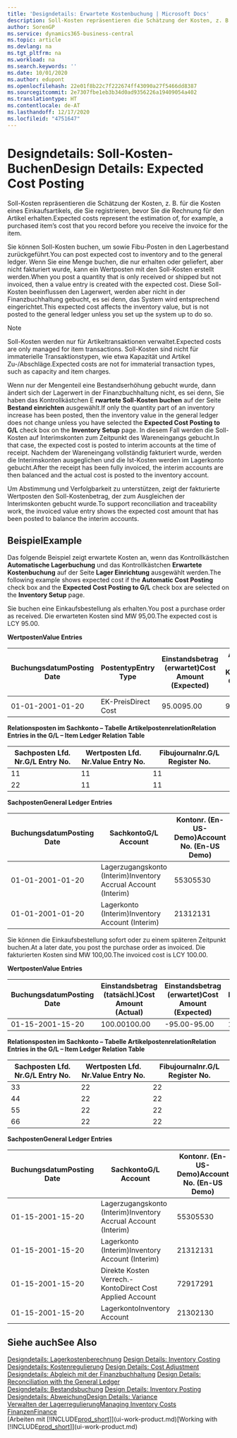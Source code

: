 ```yaml
---
title: 'Designdetails: Erwartete Kostenbuchung | Microsoft Docs'
description: Soll-Kosten repräsentieren die Schätzung der Kosten, z. B. für die Kosten eines Einkaufsartikels, die Sie registrieren, bevor Sie die Rechnung für den Artikel erhalten.
author: SorenGP
ms.service: dynamics365-business-central
ms.topic: article
ms.devlang: na
ms.tgt_pltfrm: na
ms.workload: na
ms.search.keywords: ''
ms.date: 10/01/2020
ms.author: edupont
ms.openlocfilehash: 22e01f8b22c7f222674ff43090a27f5466dd8387
ms.sourcegitcommit: 2e7307fbe1eb3b34d0ad9356226a19409054a402
ms.translationtype: HT
ms.contentlocale: de-AT
ms.lasthandoff: 12/17/2020
ms.locfileid: "4751647"
---
```

# <a name="design-details-expected-cost-posting"></a><span data-ttu-id="fe529-103">Designdetails: Soll-Kosten-Buchen</span><span class="sxs-lookup"><span data-stu-id="fe529-103">Design Details: Expected Cost Posting</span></span>
<span data-ttu-id="fe529-104">Soll-Kosten repräsentieren die Schätzung der Kosten, z. B. für die Kosten eines Einkaufsartikels, die Sie registrieren, bevor Sie die Rechnung für den Artikel erhalten.</span><span class="sxs-lookup"><span data-stu-id="fe529-104">Expected costs represent the estimation of, for example, a purchased item’s cost that you record before you receive the invoice for the item.</span></span>  

 <span data-ttu-id="fe529-105">Sie können Soll-Kosten buchen, um sowie Fibu-Posten in den Lagerbestand zurückgeführt.</span><span class="sxs-lookup"><span data-stu-id="fe529-105">You can post expected cost to inventory and to the general ledger.</span></span> <span data-ttu-id="fe529-106">Wenn Sie eine Menge buchen, die nur erhalten oder geliefert, aber nicht fakturiert wurde, kann ein Wertposten mit den Soll-Kosten erstellt werden.</span><span class="sxs-lookup"><span data-stu-id="fe529-106">When you post a quantity that is only received or shipped but not invoiced, then a value entry is created with the expected cost.</span></span> <span data-ttu-id="fe529-107">Diese Soll-Kosten beeinflussen den Lagerwert, werden aber nicht in der Finanzbuchhaltung gebucht, es sei denn, das System wird entsprechend eingerichtet.</span><span class="sxs-lookup"><span data-stu-id="fe529-107">This expected cost affects the inventory value, but is not posted to the general ledger unless you set up the system up to do so.</span></span>  

> [!NOTE]  
>  <span data-ttu-id="fe529-108">Soll-Kosten werden nur für Artikeltransaktionen verwaltet.</span><span class="sxs-lookup"><span data-stu-id="fe529-108">Expected costs are only managed for item transactions.</span></span> <span data-ttu-id="fe529-109">Soll-Kosten sind nicht für immaterielle Transaktionstypen, wie etwa Kapazität und Artikel Zu-/Abschläge.</span><span class="sxs-lookup"><span data-stu-id="fe529-109">Expected costs are not for immaterial transaction types, such as capacity and item charges.</span></span>  

 <span data-ttu-id="fe529-110">Wenn nur der Mengenteil eine Bestandserhöhung gebucht wurde, dann ändert sich der Lagerwert in der Finanzbuchhaltung nicht, es sei denn, Sie haben das Kontrollkästchen E **rwartete Soll-Kosten buchen** auf der Seite **Bestand einrichten** ausgewählt.</span><span class="sxs-lookup"><span data-stu-id="fe529-110">If only the quantity part of an inventory increase has been posted, then the inventory value in the general ledger does not change unless you have selected the **Expected Cost Posting to G/L** check box on the **Inventory Setup** page.</span></span> <span data-ttu-id="fe529-111">In diesem Fall werden die Soll-Kosten auf Interimskonten zum Zeitpunkt des Wareneingangs gebucht.</span><span class="sxs-lookup"><span data-stu-id="fe529-111">In that case, the expected cost is posted to interim accounts at the time of receipt.</span></span> <span data-ttu-id="fe529-112">Nachdem der Wareneingang vollständig fakturiert wurde, werden die Interimskonten ausgeglichen und die Ist-Kosten werden im Lagerkonto gebucht.</span><span class="sxs-lookup"><span data-stu-id="fe529-112">After the receipt has been fully invoiced, the interim accounts are then balanced and the actual cost is posted to the inventory account.</span></span>  

 <span data-ttu-id="fe529-113">Um Abstimmung und Verfolgbarkeit zu unterstützen, zeigt der fakturierte Wertposten den Soll-Kostenbetrag, der zum Ausgleichen der Interimskonten gebucht wurde.</span><span class="sxs-lookup"><span data-stu-id="fe529-113">To support reconciliation and traceability work, the invoiced value entry shows the expected cost amount that has been posted to balance the interim accounts.</span></span>  

## <a name="example"></a><span data-ttu-id="fe529-114">Beispiel</span><span class="sxs-lookup"><span data-stu-id="fe529-114">Example</span></span>  
 <span data-ttu-id="fe529-115">Das folgende Beispiel zeigt erwartete Kosten an, wenn das Kontrollkästchen **Automatische Lagerbuchung** und das Kontrollkästchen **Erwartete Kostenbuchung** auf der Seite **Lager Einrichtung** ausgewählt werden.</span><span class="sxs-lookup"><span data-stu-id="fe529-115">The following example shows expected cost if the **Automatic Cost Posting** check box and the **Expected Cost Posting to G/L** check box are selected on the **Inventory Setup** page.</span></span>  

 <span data-ttu-id="fe529-116">Sie buchen eine Einkaufsbestellung als erhalten.</span><span class="sxs-lookup"><span data-stu-id="fe529-116">You post a purchase order as received.</span></span> <span data-ttu-id="fe529-117">Die erwarteten Kosten sind MW 95,00.</span><span class="sxs-lookup"><span data-stu-id="fe529-117">The expected cost is LCY 95.00.</span></span>  

 <span data-ttu-id="fe529-118">**Wertposten**</span><span class="sxs-lookup"><span data-stu-id="fe529-118">**Value Entries**</span></span>  

|<span data-ttu-id="fe529-119">Buchungsdatum</span><span class="sxs-lookup"><span data-stu-id="fe529-119">Posting Date</span></span>|<span data-ttu-id="fe529-120">Postentyp</span><span class="sxs-lookup"><span data-stu-id="fe529-120">Entry Type</span></span>|<span data-ttu-id="fe529-121">Einstandsbetrag (erwartet)</span><span class="sxs-lookup"><span data-stu-id="fe529-121">Cost Amount (Expected)</span></span>|<span data-ttu-id="fe529-122">Auf Sachkonto geb. Soll-Kosten</span><span class="sxs-lookup"><span data-stu-id="fe529-122">Expected Cost Posted to G/L</span></span>|<span data-ttu-id="fe529-123">Soll-Kosten</span><span class="sxs-lookup"><span data-stu-id="fe529-123">Expected Cost</span></span>|<span data-ttu-id="fe529-124">Artikelposten Lfd. Nr.</span><span class="sxs-lookup"><span data-stu-id="fe529-124">Item Ledger Entry No.</span></span>|<span data-ttu-id="fe529-125">Lfd. Nr.</span><span class="sxs-lookup"><span data-stu-id="fe529-125">Entry No.</span></span>|  
|------------------|----------------|------------------------------|----------------------------------|-------------------|---------------------------|---------------|  
|<span data-ttu-id="fe529-126">01-01-20</span><span class="sxs-lookup"><span data-stu-id="fe529-126">01-01-20</span></span>|<span data-ttu-id="fe529-127">EK-Preis</span><span class="sxs-lookup"><span data-stu-id="fe529-127">Direct Cost</span></span>|<span data-ttu-id="fe529-128">95.00</span><span class="sxs-lookup"><span data-stu-id="fe529-128">95.00</span></span>|<span data-ttu-id="fe529-129">95.00</span><span class="sxs-lookup"><span data-stu-id="fe529-129">95.00</span></span>|<span data-ttu-id="fe529-130">Ja</span><span class="sxs-lookup"><span data-stu-id="fe529-130">Yes</span></span>|<span data-ttu-id="fe529-131">1</span><span class="sxs-lookup"><span data-stu-id="fe529-131">1</span></span>|<span data-ttu-id="fe529-132">1</span><span class="sxs-lookup"><span data-stu-id="fe529-132">1</span></span>|  

 <span data-ttu-id="fe529-133">**Relationsposten im Sachkonto – Tabelle Artikelpostenrelation**</span><span class="sxs-lookup"><span data-stu-id="fe529-133">**Relation Entries in the G/L – Item Ledger Relation Table**</span></span>  

|<span data-ttu-id="fe529-134">Sachposten Lfd. Nr.</span><span class="sxs-lookup"><span data-stu-id="fe529-134">G/L Entry No.</span></span>|<span data-ttu-id="fe529-135">Wertposten Lfd. Nr.</span><span class="sxs-lookup"><span data-stu-id="fe529-135">Value Entry No.</span></span>|<span data-ttu-id="fe529-136">Fibujournalnr.</span><span class="sxs-lookup"><span data-stu-id="fe529-136">G/L Register No.</span></span>|  
|--------------------|---------------------|-----------------------|  
|<span data-ttu-id="fe529-137">1</span><span class="sxs-lookup"><span data-stu-id="fe529-137">1</span></span>|<span data-ttu-id="fe529-138">1</span><span class="sxs-lookup"><span data-stu-id="fe529-138">1</span></span>|<span data-ttu-id="fe529-139">1</span><span class="sxs-lookup"><span data-stu-id="fe529-139">1</span></span>|  
|<span data-ttu-id="fe529-140">2</span><span class="sxs-lookup"><span data-stu-id="fe529-140">2</span></span>|<span data-ttu-id="fe529-141">1</span><span class="sxs-lookup"><span data-stu-id="fe529-141">1</span></span>|<span data-ttu-id="fe529-142">1</span><span class="sxs-lookup"><span data-stu-id="fe529-142">1</span></span>|  

 <span data-ttu-id="fe529-143">**Sachposten**</span><span class="sxs-lookup"><span data-stu-id="fe529-143">**General Ledger Entries**</span></span>  

|<span data-ttu-id="fe529-144">Buchungsdatum</span><span class="sxs-lookup"><span data-stu-id="fe529-144">Posting Date</span></span>|<span data-ttu-id="fe529-145">Sachkonto</span><span class="sxs-lookup"><span data-stu-id="fe529-145">G/L Account</span></span>|<span data-ttu-id="fe529-146">Kontonr. (En-US-Demo)</span><span class="sxs-lookup"><span data-stu-id="fe529-146">Account No. (En-US Demo)</span></span>|<span data-ttu-id="fe529-147">Betrag</span><span class="sxs-lookup"><span data-stu-id="fe529-147">Amount</span></span>|<span data-ttu-id="fe529-148">Lfd. Nr.</span><span class="sxs-lookup"><span data-stu-id="fe529-148">Entry No.</span></span>|  
|------------------|------------------|---------------------------------|------------|---------------|  
|<span data-ttu-id="fe529-149">01-01-20</span><span class="sxs-lookup"><span data-stu-id="fe529-149">01-01-20</span></span>|<span data-ttu-id="fe529-150">Lagerzugangskonto (Interim)</span><span class="sxs-lookup"><span data-stu-id="fe529-150">Inventory Accrual Account (Interim)</span></span>|<span data-ttu-id="fe529-151">5530</span><span class="sxs-lookup"><span data-stu-id="fe529-151">5530</span></span>|<span data-ttu-id="fe529-152">-95.00</span><span class="sxs-lookup"><span data-stu-id="fe529-152">-95.00</span></span>|<span data-ttu-id="fe529-153">2</span><span class="sxs-lookup"><span data-stu-id="fe529-153">2</span></span>|  
|<span data-ttu-id="fe529-154">01-01-20</span><span class="sxs-lookup"><span data-stu-id="fe529-154">01-01-20</span></span>|<span data-ttu-id="fe529-155">Lagerkonto (Interim)</span><span class="sxs-lookup"><span data-stu-id="fe529-155">Inventory Account (Interim)</span></span>|<span data-ttu-id="fe529-156">2131</span><span class="sxs-lookup"><span data-stu-id="fe529-156">2131</span></span>|<span data-ttu-id="fe529-157">95.00</span><span class="sxs-lookup"><span data-stu-id="fe529-157">95.00</span></span>|<span data-ttu-id="fe529-158">1</span><span class="sxs-lookup"><span data-stu-id="fe529-158">1</span></span>|  

 <span data-ttu-id="fe529-159">Sie können die Einkaufsbestellung sofort oder zu einem späteren Zeitpunkt buchen.</span><span class="sxs-lookup"><span data-stu-id="fe529-159">At a later date, you post the purchase order as invoiced.</span></span> <span data-ttu-id="fe529-160">Die fakturierten Kosten sind MW 100,00.</span><span class="sxs-lookup"><span data-stu-id="fe529-160">The invoiced cost is LCY 100.00.</span></span>  

 <span data-ttu-id="fe529-161">**Wertposten**</span><span class="sxs-lookup"><span data-stu-id="fe529-161">**Value Entries**</span></span>  

|<span data-ttu-id="fe529-162">Buchungsdatum</span><span class="sxs-lookup"><span data-stu-id="fe529-162">Posting Date</span></span>|<span data-ttu-id="fe529-163">Einstandsbetrag (tatsächl.)</span><span class="sxs-lookup"><span data-stu-id="fe529-163">Cost Amount (Actual)</span></span>|<span data-ttu-id="fe529-164">Einstandsbetrag (erwartet)</span><span class="sxs-lookup"><span data-stu-id="fe529-164">Cost Amount (Expected)</span></span>|<span data-ttu-id="fe529-165">Gebuchte Lagerregulierung an G/L</span><span class="sxs-lookup"><span data-stu-id="fe529-165">Cost Posted to G/L</span></span>|<span data-ttu-id="fe529-166">Soll-Kosten</span><span class="sxs-lookup"><span data-stu-id="fe529-166">Expected Cost</span></span>|<span data-ttu-id="fe529-167">Artikelposten Lfd. Nr.</span><span class="sxs-lookup"><span data-stu-id="fe529-167">Item Ledger Entry No.</span></span>|<span data-ttu-id="fe529-168">Lfd. Nr.</span><span class="sxs-lookup"><span data-stu-id="fe529-168">Entry No.</span></span>|  
|------------------|----------------------------|------------------------------|-------------------------|-------------------|---------------------------|---------------|  
|<span data-ttu-id="fe529-169">01-15-20</span><span class="sxs-lookup"><span data-stu-id="fe529-169">01-15-20</span></span>|<span data-ttu-id="fe529-170">100.00</span><span class="sxs-lookup"><span data-stu-id="fe529-170">100.00</span></span>|<span data-ttu-id="fe529-171">-95.00</span><span class="sxs-lookup"><span data-stu-id="fe529-171">-95.00</span></span>|<span data-ttu-id="fe529-172">100.00</span><span class="sxs-lookup"><span data-stu-id="fe529-172">100.00</span></span>|<span data-ttu-id="fe529-173">Nein</span><span class="sxs-lookup"><span data-stu-id="fe529-173">No</span></span>|<span data-ttu-id="fe529-174">1</span><span class="sxs-lookup"><span data-stu-id="fe529-174">1</span></span>|<span data-ttu-id="fe529-175">2</span><span class="sxs-lookup"><span data-stu-id="fe529-175">2</span></span>|  

 <span data-ttu-id="fe529-176">**Relationsposten im Sachkonto – Tabelle Artikelpostenrelation**</span><span class="sxs-lookup"><span data-stu-id="fe529-176">**Relation Entries in the G/L – Item Ledger Relation Table**</span></span>  

|<span data-ttu-id="fe529-177">Sachposten Lfd. Nr.</span><span class="sxs-lookup"><span data-stu-id="fe529-177">G/L Entry No.</span></span>|<span data-ttu-id="fe529-178">Wertposten Lfd. Nr.</span><span class="sxs-lookup"><span data-stu-id="fe529-178">Value Entry No.</span></span>|<span data-ttu-id="fe529-179">Fibujournalnr.</span><span class="sxs-lookup"><span data-stu-id="fe529-179">G/L Register No.</span></span>|  
|--------------------|---------------------|-----------------------|  
|<span data-ttu-id="fe529-180">3</span><span class="sxs-lookup"><span data-stu-id="fe529-180">3</span></span>|<span data-ttu-id="fe529-181">2</span><span class="sxs-lookup"><span data-stu-id="fe529-181">2</span></span>|<span data-ttu-id="fe529-182">2</span><span class="sxs-lookup"><span data-stu-id="fe529-182">2</span></span>|  
|<span data-ttu-id="fe529-183">4</span><span class="sxs-lookup"><span data-stu-id="fe529-183">4</span></span>|<span data-ttu-id="fe529-184">2</span><span class="sxs-lookup"><span data-stu-id="fe529-184">2</span></span>|<span data-ttu-id="fe529-185">2</span><span class="sxs-lookup"><span data-stu-id="fe529-185">2</span></span>|  
|<span data-ttu-id="fe529-186">5</span><span class="sxs-lookup"><span data-stu-id="fe529-186">5</span></span>|<span data-ttu-id="fe529-187">2</span><span class="sxs-lookup"><span data-stu-id="fe529-187">2</span></span>|<span data-ttu-id="fe529-188">2</span><span class="sxs-lookup"><span data-stu-id="fe529-188">2</span></span>|  
|<span data-ttu-id="fe529-189">6</span><span class="sxs-lookup"><span data-stu-id="fe529-189">6</span></span>|<span data-ttu-id="fe529-190">2</span><span class="sxs-lookup"><span data-stu-id="fe529-190">2</span></span>|<span data-ttu-id="fe529-191">2</span><span class="sxs-lookup"><span data-stu-id="fe529-191">2</span></span>|  

 <span data-ttu-id="fe529-192">**Sachposten**</span><span class="sxs-lookup"><span data-stu-id="fe529-192">**General Ledger Entries**</span></span>  

|<span data-ttu-id="fe529-193">Buchungsdatum</span><span class="sxs-lookup"><span data-stu-id="fe529-193">Posting Date</span></span>|<span data-ttu-id="fe529-194">Sachkonto</span><span class="sxs-lookup"><span data-stu-id="fe529-194">G/L Account</span></span>|<span data-ttu-id="fe529-195">Kontonr. (En-US-Demo)</span><span class="sxs-lookup"><span data-stu-id="fe529-195">Account No. (En-US Demo)</span></span>|<span data-ttu-id="fe529-196">Betrag</span><span class="sxs-lookup"><span data-stu-id="fe529-196">Amount</span></span>|<span data-ttu-id="fe529-197">Lfd. Nr.</span><span class="sxs-lookup"><span data-stu-id="fe529-197">Entry No.</span></span>|  
|------------------|------------------|---------------------------------|------------|---------------|  
|<span data-ttu-id="fe529-198">01-15-20</span><span class="sxs-lookup"><span data-stu-id="fe529-198">01-15-20</span></span>|<span data-ttu-id="fe529-199">Lagerzugangskonto (Interim)</span><span class="sxs-lookup"><span data-stu-id="fe529-199">Inventory Accrual Account (Interim)</span></span>|<span data-ttu-id="fe529-200">5530</span><span class="sxs-lookup"><span data-stu-id="fe529-200">5530</span></span>|<span data-ttu-id="fe529-201">95.00</span><span class="sxs-lookup"><span data-stu-id="fe529-201">95.00</span></span>|<span data-ttu-id="fe529-202">4</span><span class="sxs-lookup"><span data-stu-id="fe529-202">4</span></span>|  
|<span data-ttu-id="fe529-203">01-15-20</span><span class="sxs-lookup"><span data-stu-id="fe529-203">01-15-20</span></span>|<span data-ttu-id="fe529-204">Lagerkonto (Interim)</span><span class="sxs-lookup"><span data-stu-id="fe529-204">Inventory Account (Interim)</span></span>|<span data-ttu-id="fe529-205">2131</span><span class="sxs-lookup"><span data-stu-id="fe529-205">2131</span></span>|<span data-ttu-id="fe529-206">-95.00</span><span class="sxs-lookup"><span data-stu-id="fe529-206">-95.00</span></span>|<span data-ttu-id="fe529-207">3</span><span class="sxs-lookup"><span data-stu-id="fe529-207">3</span></span>|  
|<span data-ttu-id="fe529-208">01-15-20</span><span class="sxs-lookup"><span data-stu-id="fe529-208">01-15-20</span></span>|<span data-ttu-id="fe529-209">Direkte Kosten Verrech.-Konto</span><span class="sxs-lookup"><span data-stu-id="fe529-209">Direct Cost Applied Account</span></span>|<span data-ttu-id="fe529-210">7291</span><span class="sxs-lookup"><span data-stu-id="fe529-210">7291</span></span>|<span data-ttu-id="fe529-211">-100</span><span class="sxs-lookup"><span data-stu-id="fe529-211">-100</span></span>|<span data-ttu-id="fe529-212">6</span><span class="sxs-lookup"><span data-stu-id="fe529-212">6</span></span>|  
|<span data-ttu-id="fe529-213">01-15-20</span><span class="sxs-lookup"><span data-stu-id="fe529-213">01-15-20</span></span>|<span data-ttu-id="fe529-214">Lagerkonto</span><span class="sxs-lookup"><span data-stu-id="fe529-214">Inventory Account</span></span>|<span data-ttu-id="fe529-215">2130</span><span class="sxs-lookup"><span data-stu-id="fe529-215">2130</span></span>|<span data-ttu-id="fe529-216">100</span><span class="sxs-lookup"><span data-stu-id="fe529-216">100</span></span>|<span data-ttu-id="fe529-217">5</span><span class="sxs-lookup"><span data-stu-id="fe529-217">5</span></span>|  

## <a name="see-also"></a><span data-ttu-id="fe529-218">Siehe auch</span><span class="sxs-lookup"><span data-stu-id="fe529-218">See Also</span></span>
 <span data-ttu-id="fe529-219">[Designdetails: Lagerkostenberechnung](design-details-inventory-costing.md) </span><span class="sxs-lookup"><span data-stu-id="fe529-219">[Design Details: Inventory Costing](design-details-inventory-costing.md) </span></span>  
 <span data-ttu-id="fe529-220">[Designdetails: Kostenregulierung](design-details-cost-adjustment.md) </span><span class="sxs-lookup"><span data-stu-id="fe529-220">[Design Details: Cost Adjustment](design-details-cost-adjustment.md) </span></span>  
 <span data-ttu-id="fe529-221">[Designdetails: Abgleich mit der Finanzbuchhaltung](design-details-reconciliation-with-the-general-ledger.md) </span><span class="sxs-lookup"><span data-stu-id="fe529-221">[Design Details: Reconciliation with the General Ledger](design-details-reconciliation-with-the-general-ledger.md) </span></span>  
 <span data-ttu-id="fe529-222">[Designdetails: Bestandsbuchung](design-details-inventory-posting.md) </span><span class="sxs-lookup"><span data-stu-id="fe529-222">[Design Details: Inventory Posting](design-details-inventory-posting.md) </span></span>  
 [<span data-ttu-id="fe529-223">Designdetails: Abweichung</span><span class="sxs-lookup"><span data-stu-id="fe529-223">Design Details: Variance</span></span>](design-details-variance.md)  
 [<span data-ttu-id="fe529-224">Verwalten der Lagerregulierung</span><span class="sxs-lookup"><span data-stu-id="fe529-224">Managing Inventory Costs</span></span>](finance-manage-inventory-costs.md)  
 [<span data-ttu-id="fe529-225">Finanzen</span><span class="sxs-lookup"><span data-stu-id="fe529-225">Finance</span></span>](finance.md)  
 <span data-ttu-id="fe529-226">[Arbeiten mit [!INCLUDE[prod_short](includes/prod_short.md)]](ui-work-product.md)</span><span class="sxs-lookup"><span data-stu-id="fe529-226">[Working with [!INCLUDE[prod_short](includes/prod_short.md)]](ui-work-product.md)</span></span>
